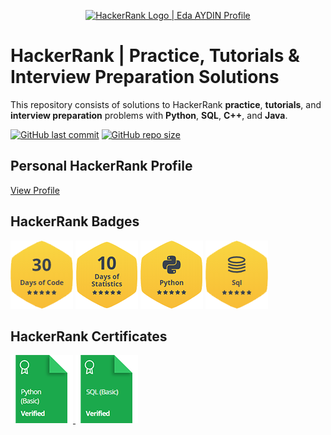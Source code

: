 <p align="center">
    <a href="https://www.hackerrank.com/edaaydinea">
        <img alt="HackerRank Logo | Eda AYDIN Profile" src="https://hrcdn.net/fcore/assets/brand/typemark_60x200-7435b42d20.svg", width = 450 >
    </a>
</p>

# HackerRank | Practice, Tutorials & Interview Preparation Solutions

This repository consists of solutions to HackerRank **practice**, **tutorials**, and **interview preparation** problems with **Python**, **SQL**, **C++**, and **Java**.

[![GitHub last commit](https://img.shields.io/github/last-commit/edaaydinea/HackerRank)](https://github.com/edaaydinea/HackerRank/commits/master)
[![GitHub repo size](https://img.shields.io/github/repo-size/edaaydinea/HackerRank)](https://github.com/edaaydinea/HackerRank/archive/master.zip)

## Personal HackerRank Profile

[View Profile](https://www.hackerrank.com/edaaydinea)

## HackerRank Badges

![30 Days of Code](https://raw.githubusercontent.com/edaaydinea/HackerRank/master/Badges/30-days-of-code_5_star.png)
![10 Days of Statistics](https://raw.githubusercontent.com/edaaydinea/HackerRank/master/Badges/10_days_of_statistics_5_star.png)
![Python](https://raw.githubusercontent.com/edaaydinea/HackerRank/master/Badges/python_5_star.png)
![SQL](https://raw.githubusercontent.com/edaaydinea/HackerRank/master/Badges/sql_5_star.png)


## HackerRank Certificates


<a href="Skills%20Certification/Python%20(Basic)%20Certificate.png">
    <img src="Badges/python_basic_skill.png" alt="Python (Basic) Certificate"/>
</a>
<a href="Skills%20Certification/SQL%20(Basic)%20Certificate.png">
    <img src="Badges/sql_basic_skill.png" alt="SQL (Basic) Certificate"/>
</a>
